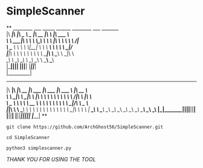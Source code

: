 # SimpleScanner

** ________  ___  _____ ______   ________  ___       _______                  
|\   ____\|\  \|\   _ \  _   \|\   __  \|\  \     |\  ___ \                 
\ \  \___|\ \  \ \  \\\__\ \  \ \  \|\  \ \  \    \ \   __/|                
 \ \_____  \ \  \ \  \\|__| \  \ \   ____\ \  \    \ \  \_|/__              
  \|____|\  \ \  \ \  \    \ \  \ \  \___|\ \  \____\ \  \_|\ \             
    ____\_\  \ \__\ \__\    \ \__\ \__\    \ \_______\ \_______\            
   |\_________\|__|\|__|     \|__|\|__|     \|_______|\|_______|            
   \|_________|                                                             
                                                                            
                                                                            
 ________  ________  ________  ________   ________   _______   ________     
|\   ____\|\   ____\|\   __  \|\   ___  \|\   ___  \|\  ___ \ |\   __  \    
\ \  \___|\ \  \___|\ \  \|\  \ \  \\ \  \ \  \\ \  \ \   __/|\ \  \|\  \   
 \ \_____  \ \  \    \ \   __  \ \  \\ \  \ \  \\ \  \ \  \_|/_\ \   _  _\  
  \|____|\  \ \  \____\ \  \ \  \ \  \\ \  \ \  \\ \  \ \  \_|\ \ \  \\  \| 
    ____\_\  \ \_______\ \__\ \__\ \__\\ \__\ \__\\ \__\ \_______\ \__\\ _\ 
   |\_________\|_______|\|__|\|__|\|__| \|__|\|__| \|__|\|_______|\|__|\|__|
   \|_________|                                                             **

```git clone https://github.com/ArchGhost56/SimpleScanner.git```

```cd SimpleScanner```

```python3 simplescanner.py```

*THANK YOU FOR USING THE TOOL*

